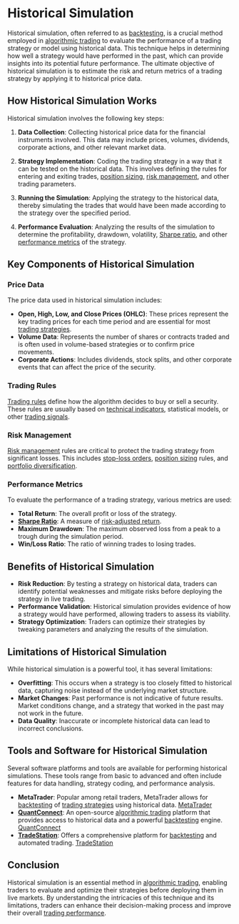 # Historical Simulation

Historical simulation, often referred to as [backtesting](../b/backtesting.md), is a crucial method employed in [algorithmic trading](../a/algorithmic_trading.md) to evaluate the performance of a trading strategy or model using historical data. This technique helps in determining how well a strategy would have performed in the past, which can provide insights into its potential future performance. The ultimate objective of historical simulation is to estimate the risk and return metrics of a trading strategy by applying it to historical price data.

## How Historical Simulation Works

Historical simulation involves the following key steps:

1. **Data Collection**: Collecting historical price data for the financial instruments involved. This data may include prices, volumes, dividends, corporate actions, and other relevant market data.

2. **Strategy Implementation**: Coding the trading strategy in a way that it can be tested on the historical data. This involves defining the rules for entering and exiting trades, [position sizing](../p/position_sizing.md), [risk management](../r/risk_management.md), and other trading parameters.

3. **Running the Simulation**: Applying the strategy to the historical data, thereby simulating the trades that would have been made according to the strategy over the specified period.

4. **Performance Evaluation**: Analyzing the results of the simulation to determine the profitability, drawdown, volatility, [Sharpe ratio](../s/sharpe_ratio.md), and other [performance metrics](../p/performance_metrics.md) of the strategy.

## Key Components of Historical Simulation

### Price Data
The price data used in historical simulation includes:

- **Open, High, Low, and Close Prices (OHLC)**: These prices represent the key trading prices for each time period and are essential for most [trading strategies](../t/trading_strategies.md).
- **Volume Data**: Represents the number of shares or contracts traded and is often used in volume-based strategies or to confirm price movements.
- **Corporate Actions**: Includes dividends, stock splits, and other corporate events that can affect the price of the security.

### Trading Rules
[Trading rules](../t/trading_rules.md) define how the algorithm decides to buy or sell a security. These rules are usually based on [technical indicators](../t/technical_indicators.md), statistical models, or other [trading signals](../t/trading_signals.md).

### Risk Management
[Risk management](../r/risk_management.md) rules are critical to protect the trading strategy from significant losses. This includes [stop-loss orders](../s/stop-loss_orders.md), [position sizing](../p/position_sizing.md) rules, and [portfolio diversification](../p/portfolio_diversification.md).

### Performance Metrics
To evaluate the performance of a trading strategy, various metrics are used:

- **Total Return**: The overall profit or loss of the strategy.
- **[Sharpe Ratio](../s/sharpe_ratio.md)**: A measure of [risk-adjusted return](../r/risk-adjusted_return.md).
- **Maximum Drawdown**: The maximum observed loss from a peak to a trough during the simulation period.
- **Win/Loss Ratio**: The ratio of winning trades to losing trades.

## Benefits of Historical Simulation

- **Risk Reduction**: By testing a strategy on historical data, traders can identify potential weaknesses and mitigate risks before deploying the strategy in live trading.
- **Performance Validation**: Historical simulation provides evidence of how a strategy would have performed, allowing traders to assess its viability.
- **Strategy Optimization**: Traders can optimize their strategies by tweaking parameters and analyzing the results of the simulation.

## Limitations of Historical Simulation

While historical simulation is a powerful tool, it has several limitations:

- **Overfitting**: This occurs when a strategy is too closely fitted to historical data, capturing noise instead of the underlying market structure.
- **Market Changes**: Past performance is not indicative of future results. Market conditions change, and a strategy that worked in the past may not work in the future.
- **Data Quality**: Inaccurate or incomplete historical data can lead to incorrect conclusions.

## Tools and Software for Historical Simulation

Several software platforms and tools are available for performing historical simulations. These tools range from basic to advanced and often include features for data handling, strategy coding, and performance analysis.

- **MetaTrader**: Popular among retail traders, MetaTrader allows for [backtesting](../b/backtesting.md) of [trading strategies](../t/trading_strategies.md) using historical data. [MetaTrader](https://www.metatrader5.com/en)
- **[QuantConnect](../q/quantconnect.md)**: An open-source [algorithmic trading](../a/algorithmic_trading.md) platform that provides access to historical data and a powerful [backtesting](../b/backtesting.md) engine. [QuantConnect](https://www.quantconnect.com)
- **[TradeStation](../t/tradestation.md)**: Offers a comprehensive platform for [backtesting](../b/backtesting.md) and automated trading. [TradeStation](https://www.tradestation.com)

## Conclusion

Historical simulation is an essential method in [algorithmic trading](../a/algorithmic_trading.md), enabling traders to evaluate and optimize their strategies before deploying them in live markets. By understanding the intricacies of this technique and its limitations, traders can enhance their decision-making process and improve their overall [trading performance](../t/trading_performance.md).